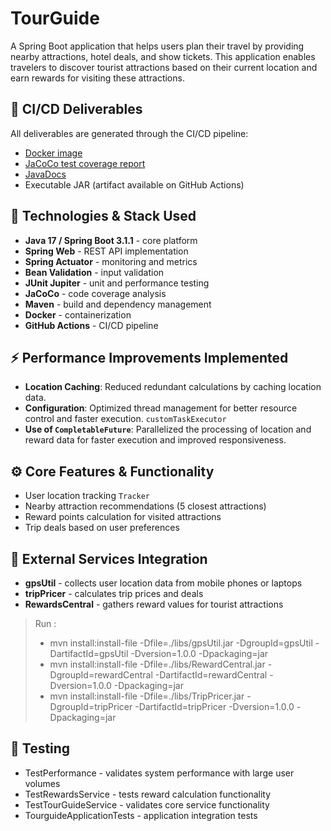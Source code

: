 # TourGuide

A Spring Boot application that helps users plan their travel by providing nearby attractions, hotel deals, and show tickets. This application enables travelers to discover tourist attractions based on their current location and earn rewards for visiting these attractions.

## 📄 CI/CD Deliverables
All deliverables are generated through the CI/CD pipeline:
* [Docker image](https://hub.docker.com/r/redikan7/tourguide)
* [JaCoCo test coverage report](https://mr-boubakour.github.io/-BOUBAKOUR-MohamedRedha-p8-DistributedSystems-spring/jacoco/)
* [JavaDocs](https://mr-boubakour.github.io/-BOUBAKOUR-MohamedRedha-p8-DistributedSystems-spring/javadocs/)
* Executable JAR (artifact available on GitHub Actions)

## 🚀 Technologies & Stack Used
* **Java 17 / Spring Boot 3.1.1** - core platform
* **Spring Web** - REST API implementation
* **Spring Actuator** - monitoring and metrics
* **Bean Validation** - input validation
* **JUnit Jupiter** - unit and performance testing
* **JaCoCo** - code coverage analysis
* **Maven** - build and dependency management
* **Docker** - containerization
* **GitHub Actions** - CI/CD pipeline

## ⚡ **Performance Improvements Implemented**
* **Location Caching**: Reduced redundant calculations by caching location data.
* **Configuration**: Optimized thread management for better resource control and faster execution. `customTaskExecutor`
* **Use of `CompletableFuture`**: Parallelized the processing of location and reward data for faster execution and improved responsiveness.

## ⚙️ Core Features & Functionality
* User location tracking `Tracker`
* Nearby attraction recommendations (5 closest attractions)
* Reward points calculation for visited attractions
* Trip deals based on user preferences

## 🔗 External Services Integration
* **gpsUtil** - collects user location data from mobile phones or laptops
* **tripPricer** - calculates trip prices and deals
* **RewardsCentral** - gathers reward values for tourist attractions

> Run :
> - mvn install:install-file -Dfile=./libs/gpsUtil.jar -DgroupId=gpsUtil -DartifactId=gpsUtil -Dversion=1.0.0 -Dpackaging=jar
> - mvn install:install-file -Dfile=./libs/RewardCentral.jar -DgroupId=rewardCentral -DartifactId=rewardCentral -Dversion=1.0.0 -Dpackaging=jar
> - mvn install:install-file -Dfile=./libs/TripPricer.jar -DgroupId=tripPricer -DartifactId=tripPricer -Dversion=1.0.0 -Dpackaging=jar

## 🧪 Testing
* TestPerformance - validates system performance with large user volumes
* TestRewardsService - tests reward calculation functionality
* TestTourGuideService - validates core service functionality
* TourguideApplicationTests - application integration tests
